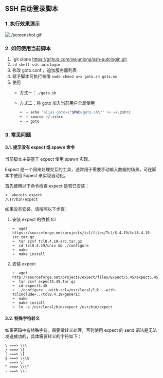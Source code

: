 SSH 自动登录脚本
---

### 1. 执行效果演示

![./screenshot.gif](./screenshot.gif)

### 2. 如何使用当前脚本


1. `git clone https://github.com/xiejunlong/ssh-autologin.git
2. `cd shell-ssh-autologin`
3. 修改 goto.conf ，追加服务器列表
4. 赋予脚本可执行权限 `sudo chmod u+x goto.sh goto.ex`
5. 使用
	- 方式一：`./goto.sh`
	- 方式二：将 goto 加入当前用户全局使用

		```bash
		➜  ~ echo "alias goto=\"$PWD/goto.sh\"" >> ~/.zshrc
		➜  ~ source ~/.zshrc
		➜  ~ goto
		```

### 3. 常见问题

#### 3.1. 提示没有 expect 或 spawn 命令

当前脚本主要基于 expect 使用 spawn 实现。

Expect 是一个用来处理交互的工具，通常用于需要手动输入数据的场景，可在脚本中使用 Expect 来实现自动化。

首先使用以下命令检查 expect 是否已安装：

```
➜  whereis expect
/usr/bin/expect
```

如果没有安装，请按照以下步骤：

1. 安装 expect 的依赖 tcl

	```
	➜  wget https://sourceforge.net/projects/tcl/files/Tcl/8.4.19/tcl8.4.19-src.tar.gz
	➜  tar zxvf tcl8.4.19-src.tar.gz
	➜  cd tcl8.4.19/unix && ./configure
	➜  make
	➜  make install
	```
2. 安装 expect

	```
	➜  wget http://sourceforge.net/projects/expect/files/Expect/5.45/expect5.45.tar.gz
	➜  tar zxvf expect5.45.tar.gz
	➜  cd expect5.45
	➜  ./configure --with-tcl=/usr/local/lib --with-tclinclude=../tcl8.4.19/generic
	➜  make
	➜  make install
	➜  ln -s /usr/local/bin/expect /usr/bin/expect
	```

#### 3.2. 特殊字符转义

如果密码中有特殊字符，需要做转义处理，否则使用 expect 的 send 语法是无法发送成功的，具体需要转义的字符如下：

```
\ ===> \\\
} ===> \}
[ ===> \[
$ ===> \\\$
` ===> \`
" ===> \\\"
~ ===> \\~
```
